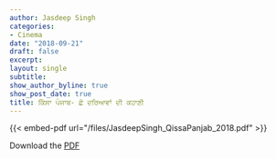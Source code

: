 ```yaml
---
author: Jasdeep Singh
categories:
- Cinema
date: "2018-09-21"
draft: false
excerpt:
layout: single
subtitle:
show_author_byline: true
show_post_date: true
title: ਕਿੱਸਾ ਪੰਜਾਬ- ਛੇ ਦਰਿਆਵਾਂ ਦੀ ਕਹਾਣੀ
---
```


{{< embed-pdf url="/files/JasdeepSingh_QissaPanjab_2018.pdf" >}}

Download the [PDF](/files/JasdeepSingh_QissaPanjab_2018.pdf)
